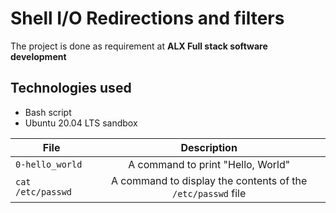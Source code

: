 # Shell I/O Redirections and filters
The project is done as requirement at **ALX Full stack software development**

## Technologies used
* Bash script
* Ubuntu 20.04 LTS sandbox

|File    	   |Description							|
|------------------|:----------------------------------------------------------:|
`0-hello_world`|A command to print "Hello, World"|
`cat /etc/passwd`|A command to display the contents of the `/etc/passwd` file

